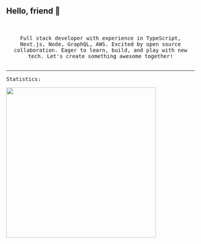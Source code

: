 ## Hello, friend 👋

<p align="center">
<!--   <img src="https://raw.githubusercontent.com/coderjojo/coderjojo/master/img/github.gif" width=100> -->
<br><br>
  <samp>
Full stack developer with experience in TypeScript, Next.js, Node, GraphQL, AWS. Excited by open source collaboration. Eager to learn, build, and play with new tech. Let's create something awesome together!
    <br>
    <br>
  </samp>
</p>
<hr>

<p>
  <samp>
    Statistics:
  </samp>
</p>
<!-- This will place the images next to eachother -->
<!-- <a href="#">
  <img align="center" src="https://github-readme-stats.vercel.app/api/top-langs/?username=V01D-NULL&layout=compact&theme=apprentice" width="333" />
</a> -->
<a href="#">
  <img align="center" src="https://github-readme-stats.vercel.app/api?username=V01D-NULL&show_icons=true&theme=apprentice" width="400"/>
</a>
